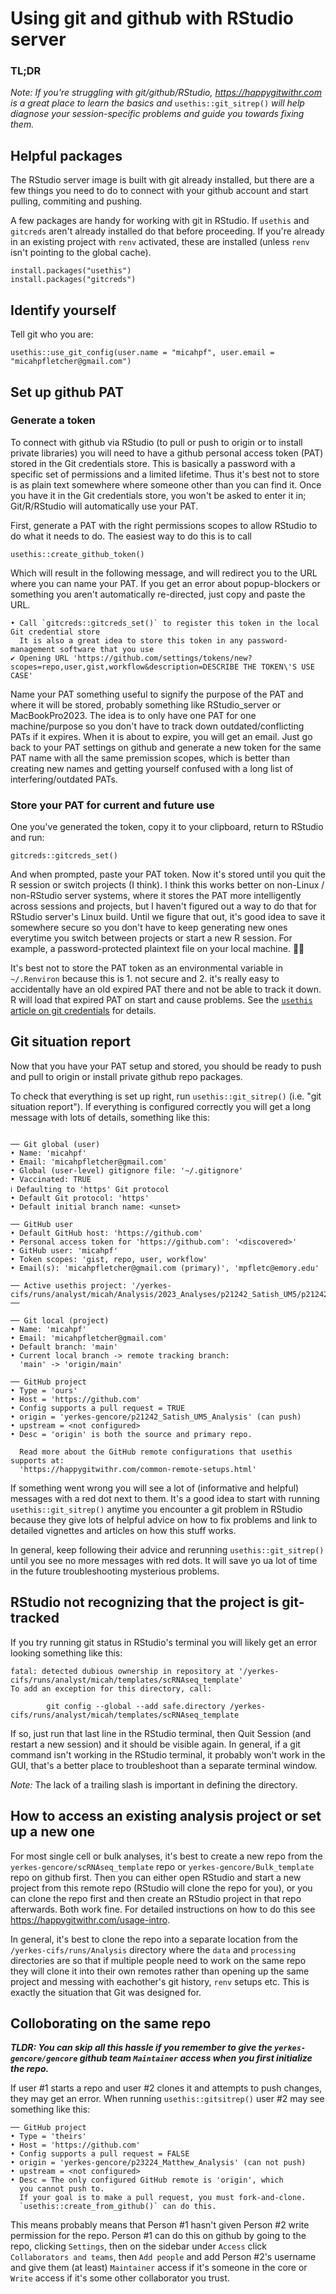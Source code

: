 # Using git and github with RStudio server

### TL;DR
*Note: If you're struggling with git/github/RStudio, https://happygitwithr.com is a great place to learn the basics and* `usethis::git_sitrep()` *will help diagnose your session-specific problems and guide you towards fixing them.*

## Helpful packages

The RStudio server image is built with git already installed, but there are a few things you need to do to connect with your github account and start pulling, commiting and pushing.

A few packages are handy for working with git in RStudio. If `usethis` and `gitcreds` aren't already installed do that before proceeding. If you're already in an existing project with `renv` activated, these are installed (unless `renv` isn't pointing to the global cache).

```
install.packages("usethis")
install.packages("gitcreds")
```

## Identify yourself

Tell git who you are:
```
usethis::use_git_config(user.name = "micahpf", user.email = "micahpfletcher@gmail.com")
```

## Set up github PAT

### Generate a token
To connect with github via RStudio (to pull or push to origin or to install private libraries) you will need to have a github personal access token (PAT) stored in the Git credentials store. This is basically a password with a specific set of permissions and a limited lifetime. Thus it's best not to store is as plain text somewhere where someone other than you can find it. Once you have it in the Git credentials store, you won't be asked to enter it in; Git/R/RStudio will automatically use your PAT.

First, generate a PAT with the right permissions scopes to allow RStudio to do what it needs to do. The easiest way to do this is to call
```
usethis::create_github_token()
```

Which will result in the following message, and will redirect you to the URL where you can name your PAT. If you get an error about popup-blockers or something you aren't automatically re-directed, just copy and paste the URL.
```
• Call `gitcreds::gitcreds_set()` to register this token in the local Git credential store
  It is also a great idea to store this token in any password-management software that you use
✔ Opening URL 'https://github.com/settings/tokens/new?scopes=repo,user,gist,workflow&description=DESCRIBE THE TOKEN\'S USE CASE'
```

Name your PAT something useful to signify the purpose of the PAT and where it will be stored, probably something like RStudio_server or MacBookPro2023. The idea is to only have one PAT for one machine/purpose so you don't have to track down outdated/conflicting PATs if it expires. When it is about to expire, you will get an email. Just go back to your PAT settings on github and generate a new token for the same PAT name with all the same premission scopes, which is better than creating new names and getting yourself confused with a long list of interfering/outdated PATs.

### Store your PAT for current and future use

One you've generated the token, copy it to your clipboard, return to RStudio and run:
```
gitcreds::gitcreds_set()
```
And when prompted, paste your PAT token. Now it's stored until you quit the R session or switch projects (I think). I think this works better on non-Linux / non-RStudio server systems, where it stores the PAT more intelligently across sessions and projects, but I haven't figured out a way to do that for RStudio server's Linux build. Until we figure that out, it's good idea to save it somewhere secure so you don't have to keep generating new ones everytime you switch between projects or start a new R session. For example, a password-protected plaintext file on your local machine. 🤷‍♂️

It's best not to store the PAT token as an environmental variable in `~/.Renviron` because this is 1. not secure and 2. it's really easy to accidentally have an old expired PAT there and not be able to track it down. R will load that expired PAT on start and cause problems. See the [`usethis` article on git credentials](https://usethis.r-lib.org/articles/articles/git-credentials.html) for details.

## Git situation report

Now that you have your PAT setup and stored, you should be ready to push and pull to origin or install private github repo packages.

To check that everything is set up right, run `usethis::git_sitrep()` (i.e. "git situation report"). If everything is configured correctly you will get a long message with lots of details, something like this:

```

── Git global (user) 
• Name: 'micahpf'
• Email: 'micahpfletcher@gmail.com'
• Global (user-level) gitignore file: '~/.gitignore'
• Vaccinated: TRUE
ℹ Defaulting to 'https' Git protocol
• Default Git protocol: 'https'
• Default initial branch name: <unset>

── GitHub user 
• Default GitHub host: 'https://github.com'
• Personal access token for 'https://github.com': '<discovered>'
• GitHub user: 'micahpf'
• Token scopes: 'gist, repo, user, workflow'
• Email(s): 'micahpfletcher@gmail.com (primary)', 'mpfletc@emory.edu'

── Active usethis project: '/yerkes-cifs/runs/analyst/micah/Analysis/2023_Analyses/p21242_Satish_UM5/p21242_Satish_UM5_Analysis' ──

── Git local (project) 
• Name: 'micahpf'
• Email: 'micahpfletcher@gmail.com'
• Default branch: 'main'
• Current local branch -> remote tracking branch:
  'main' -> 'origin/main'

── GitHub project 
• Type = 'ours'
• Host = 'https://github.com'
• Config supports a pull request = TRUE
• origin = 'yerkes-gencore/p21242_Satish_UM5_Analysis' (can push)
• upstream = <not configured>
• Desc = 'origin' is both the source and primary repo.
  
  Read more about the GitHub remote configurations that usethis supports at:
  'https://happygitwithr.com/common-remote-setups.html'
```

If something went wrong you will see a lot of (informative and helpful) messages with a red dot next to them. It's a good idea to start with running `usethis::git_sitrep()` anytime you encounter a git problem in RStudio because they give lots of helpful advice on how to fix problems and link to detailed vignettes and articles on how this stuff works.

In general, keep following their advice and rerunning `usethis::git_sitrep()` until you see no more messages with red dots. It will save yo ua lot of time in the future troubleshooting mysterious problems.

## RStudio not recognizing that the project is git-tracked

If you try running git status in RStudio's terminal you will likely get an error looking something like this:

```
fatal: detected dubious ownership in repository at '/yerkes-cifs/runs/analyst/micah/templates/scRNAseq_template'
To add an exception for this directory, call:

        git config --global --add safe.directory /yerkes-cifs/runs/analyst/micah/templates/scRNAseq_template
```

If so, just run that last line in the RStudio terminal, then Quit Session (and restart a new session) and it should be visible again. In general, if a git command isn't working in the RStudio terminal, it probably won't work in the GUI, that's a better place to troubleshoot than a separate terminal window.

*Note:* The lack of a trailing slash is important in defining the directory. 

## How to access an existing analysis project or set up a new one

For most single cell or bulk analyses, it's best to create a new repo from the `yerkes-gencore/scRNAseq_template` repo or `yerkes-gencore/Bulk_template` repo on github first. Then you can either open RStudio and start a new project from this remote repo (RStudio will clone the repo for you), or you can clone the repo first and then create an RStudio project in that repo afterwards. Both work fine. For detailed instructions on how to do this see https://happygitwithr.com/usage-intro.

In general, it's best to clone the repo into a separate location from the `/yerkes-cifs/runs/Analysis` directory where the `data` and `processing` directories are so that if multiple people need to work on the same repo they will clone it into their own remotes rather than opening up the same project and messing with eachother's git history, `renv` setups etc. This is exactly the situation that Git was designed for.

## Colloborating on the same repo

***TLDR: You can skip all this hassle if you remember to give the `yerkes-gencore/gencore` github team `Maintainer` access when you first initialize the repo.***

If user #1 starts a repo and user #2 clones it and attempts to push changes, they may get an error. When running `usethis::gitsitrep()` user #2 may see something like this:
```
── GitHub project 
• Type = 'theirs'
• Host = 'https://github.com'
• Config supports a pull request = FALSE
• origin = 'yerkes-gencore/p23224_Matthew_Analysis' (can not push)
• upstream = <not configured>
• Desc = The only configured GitHub remote is 'origin', which
  you cannot push to.
  If your goal is to make a pull request, you must fork-and-clone.
  `usethis::create_from_github()` can do this.
```

This means probably means that Person #1 hasn't given Person #2 write permission for the repo. Person #1 can do this on github by going to the repo, clicking `Settings`, then on the sidebar under `Access` click `Collaborators and teams`, then `Add people` and add Person #2's username and give them (at least) `Maintainer` access if it's someone in the core or `Write` access if it's some other collaborator you trust.
